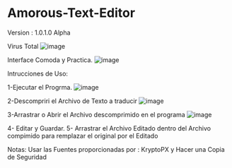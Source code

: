 # Amorous-Text-Editor
Version : 1.0.1.0 Alpha

Virus Total
![image](https://github.com/user-attachments/assets/b27f5c68-492a-493a-90bc-feb956f96012)

Interface Comoda y Practica.
![image](https://github.com/user-attachments/assets/74cb6c93-7778-4cb3-9cdc-fe03a68c7a2e)

Intrucciones de Uso:

1-Ejecutar el Progrma.
![image](https://github.com/user-attachments/assets/d92f7585-d63c-42f1-bc44-f99daefd4046)

2-Descompriri el Archivo de Texto a traducir 
![image](https://github.com/user-attachments/assets/bc1890d8-bcac-436d-85cc-88cc0e86f305)

3-Arrastrar o Abrir el Archivo descomprimido en el programa
![image](https://github.com/user-attachments/assets/5d501a32-1cd3-4dac-b9d4-43f7245c645e)

4- Editar y Guardar.
5- Arrastrar el Archivo Editado dentro del Archivo compimido para remplazar el original por el Editado

Notas:
Usar las Fuentes proporcionadas por : KryptoPX
y Hacer una Copia de Seguridad
